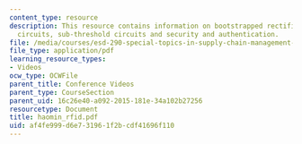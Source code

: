 ```yaml
---
content_type: resource
description: This resource contains information on bootstrapped rectifier,adiabatic
  circuits, sub-threshold circuits and security and authentication.
file: /media/courses/esd-290-special-topics-in-supply-chain-management-spring-2005/af4fe999d6e731961f2bcdf41696f110_haomin_rfid.pdf
file_type: application/pdf
learning_resource_types:
- Videos
ocw_type: OCWFile
parent_title: Conference Videos
parent_type: CourseSection
parent_uid: 16c26e40-a092-2015-181e-34a102b27256
resourcetype: Document
title: haomin_rfid.pdf
uid: af4fe999-d6e7-3196-1f2b-cdf41696f110
---
```

